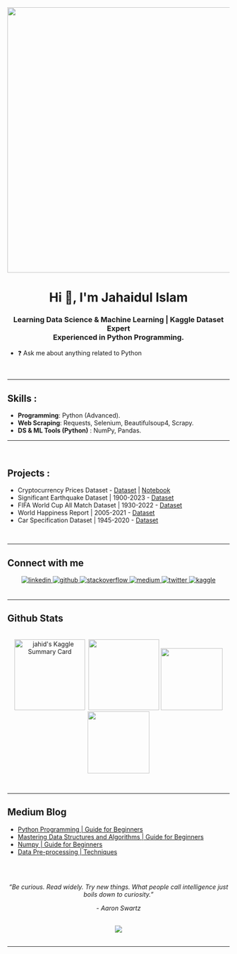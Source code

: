 <div align="center">
<img src="https://i.pinimg.com/originals/fc/71/63/fc71635c7f1b09ed30413f59bb749582.gif" align="center" height="" width="600" />
</div>  
  

<h1 align="center">Hi 👋, I'm Jahaidul Islam</h1>
<h3 align="center">
Learning Data Science & Machine Learning | Kaggle Dataset Expert </br> 
Experienced in Python Programming.
</h3>

- ❓ Ask me about anything related to Python  
<br/>  

---

## **Skills** :
- **Programming**: Python (Advanced).
- **Web Scraping**: Requests, Selenium, Beautifulsoup4, Scrapy.
- **DS & ML Tools (Python)** : NumPy, Pandas.
---
</div>

</td><td valign="top" width="33%">



</td></tr></table>  

<br/>  

## **Projects** :
  - Cryptocurrency Prices Dataset - [Dataset](https://www.kaggle.com/datasets/jahaidulislam/cryptocurrency-prices-dataset) | [Notebook](https://www.kaggle.com/code/jahaidulislam/world-happiness-report-2005-2021-analysis-process)
  - Significant Earthquake Dataset | 1900-2023 - [Dataset](https://www.kaggle.com/datasets/jahaidulislam/significant-earthquake-dataset-1900-2023)
  - FIFA World Cup All Match Dataset | 1930-2022 - [Dataset](https://www.kaggle.com/datasets/jahaidulislam/fifa-world-cup-1930-2022-all-match-dataset)
  - World Happiness Report | 2005-2021 - [Dataset](https://www.kaggle.com/datasets/jahaidulislam/world-happiness-report-2005-2021)
  - Car Specification Dataset | 1945-2020 - [Dataset](https://www.kaggle.com/datasets/jahaidulislam/car-specification-dataset-1945-2020)
<p align=center>
  </br>
  
---  
## Connect with me  
<div align="center">
<a href="https://linkedin.com/in/jahaidul-islam358" target="_blank">
<img src=https://img.shields.io/badge/linkedin-%231E77B5.svg?&style=for-the-badge&logo=linkedin&logoColor=white alt=linkedin style="margin-bottom: 5px;" />
</a>
<a href="https://github.com/jahaidul" target="_blank">
<img src=https://img.shields.io/badge/github-%2324292e.svg?&style=for-the-badge&logo=github&logoColor=white alt=github style="margin-bottom: 5px;" />
</a>
<a href="https://stackoverflow.com/users/12724247/jahaidul-islam" target="_blank">
<img src=https://img.shields.io/badge/stackoverflow-%23F28032.svg?&style=for-the-badge&logo=stackoverflow&logoColor=white alt=stackoverflow style="margin-bottom: 5px;" />
</a>
<a href="https://medium.com/@jahaidul.islam358" target="_blank">
<img src=https://img.shields.io/badge/medium-%23292929.svg?&style=for-the-badge&logo=medium&logoColor=white alt=medium style="margin-bottom: 5px;" />
</a>
<a href="https://twitter.com/Jahaidul35" target="_blank">
<img src=https://img.shields.io/badge/twitter-%2300acee.svg?&style=for-the-badge&logo=twitter&logoColor=white alt=twitter style="margin-bottom: 5px;" />
</a>
<a href="https://www.kaggle.com/jahaidulislam" target="_blank">
<img src=https://img.shields.io/badge/kaggle-%2344BAE8.svg?&style=for-the-badge&logo=kaggle&logoColor=white alt=kaggle style="margin-bottom: 5px;" />
</a>  
</div>  
<br/>  

---

## Github Stats
<p align=center>
<br/>
<img src="https://kaggle-card.chienhsiang-hung.eu.org/api/svg?jahaidulislam" alt="jahid's Kaggle Summary Card" height="160"/>&nbsp;
<img src="https://github-readme-stats.vercel.app/api?username=jahaidul&show_icons=true" height="160"/>
<img src="https://github-readme-streak-stats.herokuapp.com/?user=jahaidul"height="140"/>
<img src="https://github-readme-activity-graph.cyclic.app/graph?username=jahaidul&bg_color=ffffff&color=000000&line=8d778c&point=4c4848&area=true&hide_border=true)](https://github.com/ashutosh00710/github-readme-activity-graph"height="140"/>
</p>
<br/>
<p align=center>
  
---  
  
## Medium Blog
 - [Python Programming | Guide for Beginners](https://medium.com/@jahaidul.islam358/python-programming-3faea734a055)
 - [Mastering Data Structures and Algorithms | Guide for Beginners](https://medium.com/@jahaidul.islam358/mastering-data-structures-and-algorithms-a-guide-for-beginners-eb0a925bd16b)
 - [Numpy | Guide for Beginners](https://medium.com/@jahaidul.islam358/numpy-d8bb2a0db564)
 - [Data Pre-processing | Techniques](https://link.medium.com/bHxabxqDOxb)

  <br/>
  
<br/>  


</div>    

<p align="center"><i>“Be curious. Read widely. Try new things. What people call intelligence just boils down to curiosity.”</i></p>
<p align="center"><i>- Aaron Swartz </i></p>
<br/>  
<div align="center">
<img src="https://komarev.com/ghpvc/?username=jahaidul&&style=flat-square" align="center" />
<div align="center"></div>
<br />

----
